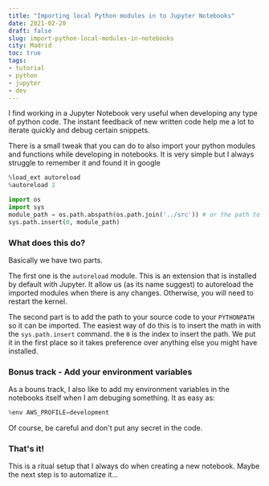 ```yaml
---
title: "Importing local Python modules in to Jupyter Notebooks"
date: 2021-02-20
draft: false
slug: import-python-local-modules-in-notebooks
city: Madrid
toc: true
tags:
- tutorial
- python
- jupyter
- dev
---
```



I find working in a Jupyter Notebook very useful when developing any type of python code. The instant feedback of new written code help me a lot to iterate quickly and debug certain snippets.

There is a small tweak that you can do to also import your python modules and functions while developing in notebooks. It is very simple but I always struggle to remember it and found it in google


```python
%load_ext autoreload
%autoreload 2

import os
import sys
module_path = os.path.abspath(os.path.join('../src')) # or the path to your source code
sys.path.insert(0, module_path)
```


### What does this do?

Basically we have two parts. 

The first one is the `autoreload` module. This is an extension that is installed by default with Jupyter. It allow us (as its name suggest) to autoreload the imported modules when there is any changes. Otherwise, you will need to restart the kernel.

The second part is to add the path to your source code to your `PYTHONPATH` so it can be imported. The easiest way of do this is to insert the math in with the `sys.path.insert` command. the `0` is the index to insert the path. We put it in the first place so it takes preference over anything else you might have installed.

### Bonus track - Add your environment variables

As a bouns track, I also like to add my environment variables in the notebooks itself when I am debuging something. It as easy as:


```python
%env AWS_PROFILE=development
```


Of course, be careful and don't put any secret in the code.

### That's it!

This is a ritual setup that I always do when creating a new notebook. Maybe the next step is to automatize it...
